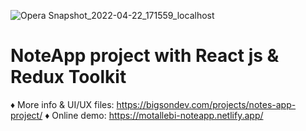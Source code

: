 ![Opera Snapshot_2022-04-22_171559_localhost](https://user-images.githubusercontent.com/12232327/164723659-05b69442-77cf-4f46-b84f-a67812cf51e6.png)

# NoteApp project with React js & Redux Toolkit

♦ More info & UI/UX files: https://bigsondev.com/projects/notes-app-project/
♦ Online demo: https://motallebi-noteapp.netlify.app/
